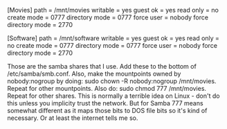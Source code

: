 [Movies]
  path = /mnt/movies
  writable = yes
  guest ok = yes
  read only = no
  create mode = 0777
  directory mode = 0777
  force user = nobody
  force directory mode = 2770

[Software]
  path = /mnt/software
  writable = yes
  guest ok = yes
  read only = no
  create mode = 0777
  directory mode = 0777
  force user = nobody 
  force directory mode = 2770


Those are the samba shares that I use. Add these to the bottom of /etc/samba/smb.conf. Also, make the mountpoints owned by nobody:nogroup by doing: sudo chown -R nobody:nogroup /mnt/movies. Repeat for other mountpoints. Also do: sudo chmod 777 /mnt/movies. Repeat for other shares. This is normally a terrible idea on Linux - don't do this unless you implicity trust the network. But for Samba 777 means somewhat different as it maps those bits to DOS file bits so it's kind of necessary. Or at least the internet tells me so.
